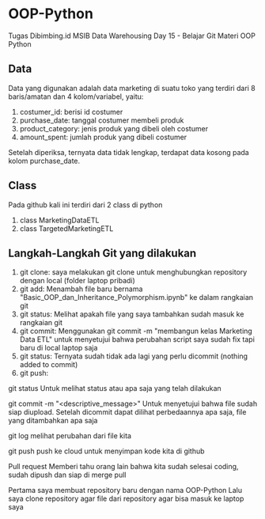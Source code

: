 # OOP-Python
Tugas Dibimbing.id MSIB Data Warehousing Day 15 - Belajar Git Materi OOP Python 

## Data
Data yang digunakan adalah data marketing di suatu toko yang terdiri dari 8 baris/amatan dan 4 kolom/variabel, yaitu:
1. costumer_id: berisi id costumer
2. purchase_date: tanggal costumer membeli produk
3. product_category: jenis produk yang dibeli oleh costumer
4. amount_spent: jumlah produk yang dibeli costumer

Setelah diperiksa, ternyata data tidak lengkap, terdapat data kosong pada kolom purchase_date.

## Class
Pada github kali ini terdiri dari 2 class di python
1. class MarketingDataETL
2. class TargetedMarketingETL

## Langkah-Langkah Git yang dilakukan
1. git clone: saya melakukan git clone untuk menghubungkan repository dengan local (folder laptop pribadi)
2. git add: Menambah file baru bernama "Basic_OOP_dan_Inheritance_Polymorphism.ipynb" ke dalam rangkaian git
3. git status: Melihat apakah file yang saya tambahkan sudah masuk ke rangkaian git
4. git commit: Menggunakan git commit -m "membangun kelas Marketing Data ETL" untuk menyetujui bahwa perubahan script saya sudah fix tapi baru di local laptop saja
5. git status: Ternyata sudah tidak ada lagi yang perlu dicommit (nothing added to commit)
6. git push:

git status 
Untuk melihat status atau apa saja yang telah dilakukan

git commit -m "<descriptive_message>"
Untuk menyetujui bahwa file sudah siap diupload. Setelah dicommit dapat dilihat perbedaannya apa saja, file yang ditambahkan apa saja

git log
melihat perubahan dari file kita

git push
push ke cloud untuk menyimpan kode kita di github

Pull request
Memberi tahu orang lain bahwa kita sudah selesai coding, sudah dipush dan siap di merge pull






Pertama saya membuat repository baru dengan nama OOP-Python
Lalu saya clone repository agar file dari repository agar bisa masuk ke laptop saya
